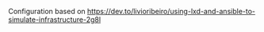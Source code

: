 Configuration based on https://dev.to/livioribeiro/using-lxd-and-ansible-to-simulate-infrastructure-2g8l